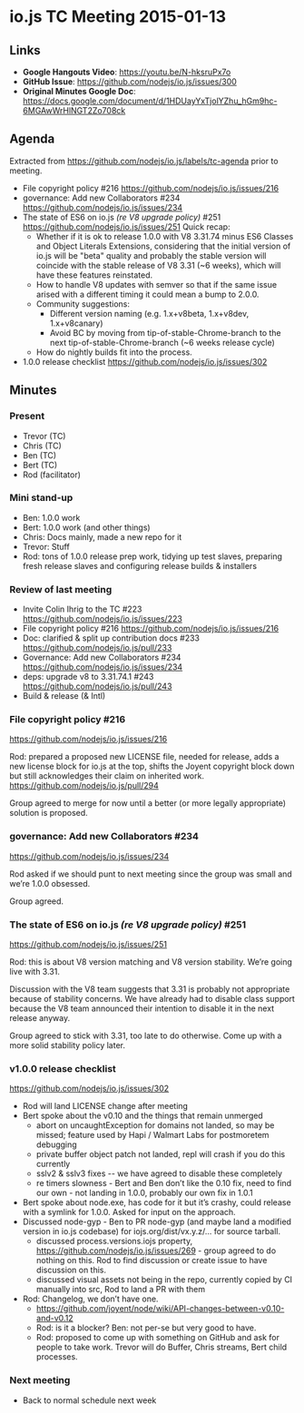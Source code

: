 # io.js TC Meeting 2015-01-13

## Links

* **Google Hangouts Video**: https://youtu.be/N-hksruPx7o
* **GitHub Issue**: https://github.com/nodejs/io.js/issues/300
* **Original Minutes Google Doc**: https://docs.google.com/document/d/1HDUayYxTjolYZhu_hGm9hc-6MGAwWrHlNGT2Zo708ck

## Agenda

Extracted from https://github.com/nodejs/io.js/labels/tc-agenda prior to meeting.

* File copyright policy #216 https://github.com/nodejs/io.js/issues/216
* governance: Add new Collaborators #234 https://github.com/nodejs/io.js/issues/234
* The state of ES6 on io.js _(re V8 upgrade policy)_ #251 https://github.com/nodejs/io.js/issues/251
  Quick recap:
  - Whether if it is ok to release 1.0.0 with V8 3.31.74 minus ES6 Classes and Object Literals Extensions, considering that the initial version of io.js will be "beta" quality and probably the stable version will coincide with the stable release of V8 3.31 (~6 weeks), which will have these features reinstated.
  - How to handle V8 updates with semver so that if the same issue arised with a different timing it could mean a bump to 2.0.0.
  - Community suggestions:
    * Different version naming (e.g. 1.x+v8beta, 1.x+v8dev, 1.x+v8canary)
    * Avoid BC by moving from tip-of-stable-Chrome-branch to the next tip-of-stable-Chrome-branch (~6 weeks release cycle)
  - How do nightly builds fit into the process.
* 1.0.0 release checklist https://github.com/nodejs/io.js/issues/302

## Minutes

### Present

* Trevor (TC)
* Chris (TC)
* Ben (TC)
* Bert (TC)
* Rod (facilitator)

### Mini stand-up

* Ben: 1.0.0 work
* Bert: 1.0.0 work (and other things)
* Chris: Docs mainly, made a new repo for it
* Trevor: Stuff
* Rod: tons of 1.0.0 release prep work, tidying up test slaves, preparing fresh release slaves and configuring release builds & installers

### Review of last meeting

* Invite Colin Ihrig to the TC #223 https://github.com/nodejs/io.js/issues/223
* File copyright policy #216 https://github.com/nodejs/io.js/issues/216
* Doc: clarified & split up contribution docs #233 https://github.com/nodejs/io.js/pull/233
* Governance: Add new Collaborators #234 https://github.com/nodejs/io.js/issues/234
* deps: upgrade v8 to 3.31.74.1 #243 https://github.com/nodejs/io.js/pull/243
* Build & release (& Intl)

### File copyright policy #216

https://github.com/nodejs/io.js/issues/216

Rod: prepared a proposed new LICENSE file, needed for release, adds a new license block for io.js at the top, shifts the Joyent copyright block down but still acknowledges their claim on inherited work. https://github.com/nodejs/io.js/pull/294

Group agreed to merge for now until a better (or more legally appropriate) solution is proposed.

### governance: Add new Collaborators #234

https://github.com/nodejs/io.js/issues/234

Rod asked if we should punt to next meeting since the group was small and we’re 1.0.0 obsessed.

Group agreed.

### The state of ES6 on io.js _(re V8 upgrade policy)_ #251

https://github.com/nodejs/io.js/issues/251

Rod: this is about V8 version matching and V8 version stability. We’re going live with 3.31.

Discussion with the V8 team suggests that 3.31 is probably not appropriate because of stability concerns. We have already had to disable class support because the V8 team announced their intention to disable it in the next release anyway.

Group agreed to stick with 3.31, too late to do otherwise. Come up with a more solid stability policy later.

### v1.0.0 release checklist

https://github.com/nodejs/io.js/issues/302

* Rod will land LICENSE change after meeting
* Bert spoke about the v0.10 and the things that remain unmerged
  - abort on uncaughtException for domains not landed, so may be missed; feature used by Hapi / Walmart Labs for postmoretem debugging
  - private buffer object patch not landed, repl will crash if you do this currently
  - sslv2 & sslv3 fixes -- we have agreed to disable these completely
  - re timers slowness - Bert and Ben don’t like the 0.10 fix, need to find our own - not landing in 1.0.0, probably our own fix in 1.0.1
* Bert spoke about node.exe, has code for it but it’s crashy, could release with a symlink for 1.0.0. Asked for input on the approach.
* Discussed node-gyp - Ben to PR node-gyp (and maybe land a modified version in io.js codebase) for iojs.org/dist/vx.y.z/... for source tarball.
  - discussed process.versions.iojs property, https://github.com/nodejs/io.js/issues/269 - group agreed to do nothing on this. Rod to find discussion or create issue to have discussion on this.
  - discussed visual assets not being in the repo, currently copied by CI manually into src, Rod to land a PR with them
* Rod: Changelog, we don’t have one.
  - https://github.com/joyent/node/wiki/API-changes-between-v0.10-and-v0.12
  - Rod: is it a blocker? Ben: not per-se but very good to have.
  - Rod: proposed to come up with something on GitHub and ask for people to take work. Trevor will do Buffer, Chris streams, Bert child processes.

### Next meeting

* Back to normal schedule next week
